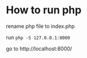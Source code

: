 # How to run php
rename php file to index.php

run `php -S 127.0.0.1:8000`

go to http://localhost:8000/